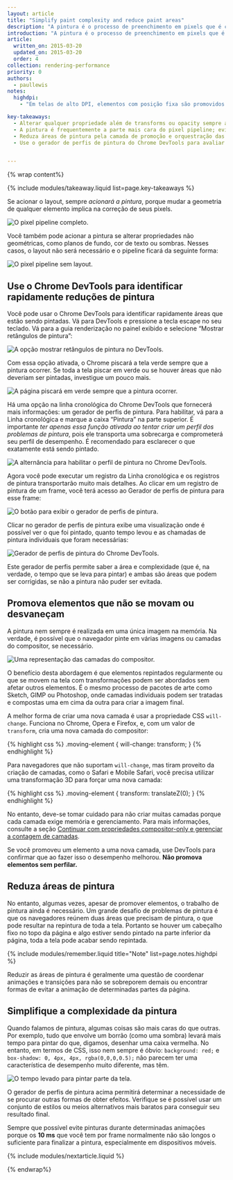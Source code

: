 ```yaml
---
layout: article
title: "Simplify paint complexity and reduce paint areas"
description: "A pintura é o processo de preenchimento em pixels que é composto nas telas dos usuários. Geralmente é a execução mais longa de todas as tarefas no pipeline e que deve ser evitada sempre que possível."
introduction: "A pintura é o processo de preenchimento em pixels que é composto nas telas dos usuários. Geralmente é a execução mais longa de todas as tarefas no pipeline e que deve ser evitada sempre que possível."
article:
  written_on: 2015-03-20
  updated_on: 2015-03-20
  order: 4
collection: rendering-performance
priority: 0
authors:
  - paullewis
notes:
  highdpi:
    - "Em telas de alto DPI, elementos com posição fixa são promovidos automaticamente para sua própria camada de compositor. Esse não é o caso em dispositivos de DPI baixo porque a promoção altera a renderização do texto de subpixel para escala de cinza e a promoção da camada precisa ser realizada manualmente."

key-takeaways:
  - Alterar qualquer propriedade além de transforms ou opacity sempre aciona a pintura.
  - A pintura é frequentemente a parte mais cara do pixel pipeline; evite-a se puder.
  - Reduza áreas de pintura pela camada de promoção e orquestração das animações.
  - Use o gerador de perfis de pintura do Chrome DevTools para avaliar a complexidade e o custo da pintura; reduza se puder.


---
```

{% wrap content%}

{% include modules/takeaway.liquid list=page.key-takeaways %}

Se acionar o layout, sempre _acionará a pintura_, porque mudar a geometria de qualquer elemento implica na correção de seus pixels.

<img src="images/simplify-paint-complexity-and-reduce-paint-areas/frame.jpg" class="g--centered" alt="O pixel pipeline completo.">

Você também pode acionar a pintura se alterar propriedades não geométricas, como planos de fundo, cor de texto ou sombras. Nesses casos, o layout não será necessário e o pipeline ficará da seguinte forma:

<img src="images/simplify-paint-complexity-and-reduce-paint-areas/frame-no-layout.jpg" class="g--centered" alt="O pixel pipeline sem layout.">

## Use o Chrome DevTools para identificar rapidamente reduções de pintura

Você pode usar o Chrome DevTools para identificar rapidamente áreas que estão sendo pintadas. Vá para DevTools e pressione a tecla escape no seu teclado. Vá para a guia renderização no painel exibido e selecione “Mostrar retângulos de pintura”:

<img src="images/simplify-paint-complexity-and-reduce-paint-areas/show-paint-rectangles.jpg" class="g--centered" alt="A opção mostrar retângulos de pintura no DevTools.">

Com essa opção ativada, o Chrome piscará a tela verde sempre que a pintura ocorrer. Se toda a tela piscar em verde ou se houver áreas que não deveriam ser pintadas, investigue um pouco mais.

<img src="images/simplify-paint-complexity-and-reduce-paint-areas/show-paint-rectangles-green.jpg" class="g--centered" alt="A página piscará em verde sempre que a pintura ocorrer.">

Há uma opção na linha cronológica do Chrome DevTools que fornecerá mais informações: um gerador de perfis de pintura. Para habilitar, vá para a Linha cronológica e marque a caixa “Pintura” na parte superior. É importante _ter apenas essa função ativada ao tentar criar um perfil dos problemas de pintura_, pois ele transporta uma sobrecarga e comprometerá seu perfil de desempenho. É recomendado para esclarecer o que exatamente está sendo pintado.

<img src="images/simplify-paint-complexity-and-reduce-paint-areas/paint-profiler-toggle.jpg" class="g--centered" alt="A alternância para habilitar o perfil de pintura no Chrome DevTools.">

Agora você pode executar um registro da Linha cronológica e os registros de pintura transportarão muito mais detalhes. Ao clicar em um registro de pintura de um frame, você terá acesso ao Gerador de perfis de pintura para esse frame:

<img src="images/simplify-paint-complexity-and-reduce-paint-areas/paint-profiler-button.jpg" class="g--centered" alt="O botão para exibir o gerador de perfis de pintura.">

Clicar no gerador de perfis de pintura exibe uma visualização onde é possível ver o que foi pintado, quanto tempo levou e as chamadas de pintura individuais que foram necessárias:

<img src="images/simplify-paint-complexity-and-reduce-paint-areas/paint-profiler.jpg" class="g--centered" alt="Gerador de perfis de pintura do Chrome DevTools.">

Este gerador de perfis permite saber a área e complexidade (que é, na verdade, o tempo que se leva para pintar) e ambas são áreas que podem ser corrigidas, se não a pintura não puder ser evitada.

## Promova elementos que não se movam ou desvaneçam

A pintura nem sempre é realizada em uma única imagem na memória. Na verdade, é possível que o navegador pinte em várias imagens ou camadas do compositor, se necessário.

<img src="images/simplify-paint-complexity-and-reduce-paint-areas/layers.jpg" class="g--centered" alt="Uma representação das camadas do compositor.">

O benefício desta abordagem é que elementos repintados regularmente ou que se movem na tela com transformações podem ser abordados sem afetar outros elementos. É o mesmo processo de pacotes de arte como Sketch, GIMP ou Photoshop, onde camadas individuais podem ser tratadas e compostas uma em cima da outra para criar a imagem final.

A melhor forma de criar uma nova camada é usar a propriedade CSS `will-change`. Funciona no Chrome, Opera e Firefox, e, com um valor de `transform`, cria uma nova camada do compositor:

{% highlight css %}
.moving-element {
  will-change: transform;
}
{% endhighlight %}

Para navegadores que não suportam `will-change`, mas tiram proveito da criação de camadas, como o Safari e Mobile Safari, você precisa utilizar uma transformação 3D para forçar uma nova camada:

{% highlight css %}
.moving-element {
  transform: translateZ(0);
}
{% endhighlight %}

No entanto, deve-se tomar cuidado para não criar muitas camadas porque cada camada exige memória e gerenciamento. Para mais informações, consulte a seção [Continuar com propriedades compositor-only e gerenciar a contagem de camadas](stick-to-compositor-only-properties-and-manage-layer-count).

Se você promoveu um elemento a uma nova camada, use DevTools para confirmar que ao fazer isso o desempenho melhorou. **Não promova elementos sem perfilar.**

## Reduza áreas de pintura

No entanto, algumas vezes, apesar de promover elementos, o trabalho de pintura ainda é necessário. Um grande desafio de problemas de pintura é que os navegadores reúnem duas áreas que precisam de pintura, o que pode resultar na repintura de toda a tela. Portanto se houver um cabeçalho fixo no topo da página e algo estiver sendo pintado na parte inferior da página, toda a tela pode acabar sendo repintada.

{% include modules/remember.liquid title="Note" list=page.notes.highdpi %}

Reduzir as áreas de pintura é geralmente uma questão de coordenar animações e transições para não se sobreporem demais ou encontrar formas de evitar a animação de determinadas partes da página.

## Simplifique a complexidade da pintura
Quando falamos de pintura, algumas coisas são mais caras do que outras. Por exemplo, tudo que envolve um borrão (como uma sombra) levará mais tempo para pintar do que, digamos, desenhar uma caixa vermelha. No entanto, em termos de CSS, isso nem sempre é óbvio: `background: red;` e `box-shadow: 0, 4px, 4px, rgba(0,0,0,0.5);` não parecem ter uma característica de desempenho muito diferente, mas têm.

<img src="images/simplify-paint-complexity-and-reduce-paint-areas/profiler-chart.jpg" class="g--centered" alt="O tempo levado para pintar parte da tela.">

O gerador de perfis de pintura acima permitirá determinar a necessidade de se procurar outras formas de obter efeitos. Verifique se é possível usar um conjunto de estilos ou meios alternativos mais baratos para conseguir seu resultado final.

Sempre que possível evite pinturas durante determinadas animações porque os **10 ms** que você tem por frame normalmente não são longos o suficiente para finalizar a pintura, especialmente em dispositivos móveis.

{% include modules/nextarticle.liquid %}

{% endwrap%}
